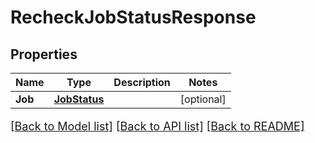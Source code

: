 # RecheckJobStatusResponse

## Properties

Name | Type | Description | Notes
------------ | ------------- | ------------- | -------------
**Job** | [**JobStatus**](JobStatus.md) |  | [optional] 

[[Back to Model list]](../README.md#documentation-for-models) [[Back to API list]](../README.md#documentation-for-api-endpoints) [[Back to README]](../README.md)

<style>
     p, ul, ol, li { font-size: 18px !important;}
</style>


